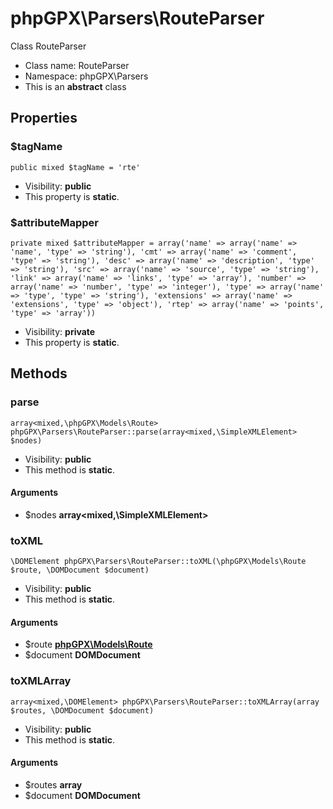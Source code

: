 phpGPX\Parsers\RouteParser
===============

Class RouteParser




* Class name: RouteParser
* Namespace: phpGPX\Parsers
* This is an **abstract** class





Properties
----------


### $tagName

    public mixed $tagName = 'rte'





* Visibility: **public**
* This property is **static**.


### $attributeMapper

    private mixed $attributeMapper = array('name' => array('name' => 'name', 'type' => 'string'), 'cmt' => array('name' => 'comment', 'type' => 'string'), 'desc' => array('name' => 'description', 'type' => 'string'), 'src' => array('name' => 'source', 'type' => 'string'), 'link' => array('name' => 'links', 'type' => 'array'), 'number' => array('name' => 'number', 'type' => 'integer'), 'type' => array('name' => 'type', 'type' => 'string'), 'extensions' => array('name' => 'extensions', 'type' => 'object'), 'rtep' => array('name' => 'points', 'type' => 'array'))





* Visibility: **private**
* This property is **static**.


Methods
-------


### parse

    array<mixed,\phpGPX\Models\Route> phpGPX\Parsers\RouteParser::parse(array<mixed,\SimpleXMLElement> $nodes)





* Visibility: **public**
* This method is **static**.


#### Arguments
* $nodes **array&lt;mixed,\SimpleXMLElement&gt;**



### toXML

    \DOMElement phpGPX\Parsers\RouteParser::toXML(\phpGPX\Models\Route $route, \DOMDocument $document)





* Visibility: **public**
* This method is **static**.


#### Arguments
* $route **[phpGPX\Models\Route](phpGPX-Models-Route.md)**
* $document **DOMDocument**



### toXMLArray

    array<mixed,\DOMElement> phpGPX\Parsers\RouteParser::toXMLArray(array $routes, \DOMDocument $document)





* Visibility: **public**
* This method is **static**.


#### Arguments
* $routes **array**
* $document **DOMDocument**


